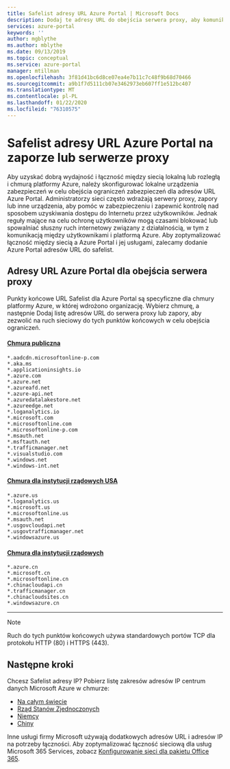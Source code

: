 ```yaml
---
title: Safelist adresy URL Azure Portal | Microsoft Docs
description: Dodaj te adresy URL do obejścia serwera proxy, aby komunikować się z Azure Portalą i jej usługami
services: azure-portal
keywords: ''
author: mgblythe
ms.author: mblythe
ms.date: 09/13/2019
ms.topic: conceptual
ms.service: azure-portal
manager: mtillman
ms.openlocfilehash: 3f81d41bc6d8ce07ea4e7b11c7c48f9b68d70466
ms.sourcegitcommit: a9b1f7d5111cb07e3462973eb607ff1e512bc407
ms.translationtype: MT
ms.contentlocale: pl-PL
ms.lasthandoff: 01/22/2020
ms.locfileid: "76310575"
---
```

# <a name="safelist-the-azure-portal-urls-on-your-firewall-or-proxy-server"></a>Safelist adresy URL Azure Portal na zaporze lub serwerze proxy

Aby uzyskać dobrą wydajność i łączność między siecią lokalną lub rozległą i chmurą platformy Azure, należy skonfigurować lokalne urządzenia zabezpieczeń w celu obejścia ograniczeń zabezpieczeń dla adresów URL Azure Portal. Administratorzy sieci często wdrażają serwery proxy, zapory lub inne urządzenia, aby pomóc w zabezpieczeniu i zapewnić kontrolę nad sposobem uzyskiwania dostępu do Internetu przez użytkowników. Jednak reguły mające na celu ochronę użytkowników mogą czasami blokować lub spowalniać słuszny ruch internetowy związany z działalnością, w tym z komunikacją między użytkownikami i platformą Azure. Aby zoptymalizować łączność między siecią a Azure Portal i jej usługami, zalecamy dodanie Azure Portal adresów URL do safelist.

## <a name="azure-portal-urls-for-proxy-bypass"></a>Adresy URL Azure Portal dla obejścia serwera proxy

Punkty końcowe URL Safelist dla Azure Portal są specyficzne dla chmury platformy Azure, w której wdrożono organizację. Wybierz chmurę, a następnie Dodaj listę adresów URL do serwera proxy lub zapory, aby zezwolić na ruch sieciowy do tych punktów końcowych w celu obejścia ograniczeń.

#### <a name="public-cloudtabpublic-cloud"></a>[Chmura publiczna](#tab/public-cloud)
```
*.aadcdn.microsoftonline-p.com
*.aka.ms
*.applicationinsights.io
*.azure.com
*.azure.net
*.azureafd.net
*.azure-api.net
*.azuredatalakestore.net
*.azureedge.net
*.loganalytics.io
*.microsoft.com
*.microsoftonline.com
*.microsoftonline-p.com
*.msauth.net
*.msftauth.net
*.trafficmanager.net
*.visualstudio.com
*.windows.net
*.windows-int.net
```

#### <a name="us-government-cloudtabus-government-cloud"></a>[Chmura dla instytucji rządowych USA](#tab/us-government-cloud)
```
*.azure.us
*.loganalytics.us
*.microsoft.us
*.microsoftonline.us
*.msauth.net
*.usgovcloudapi.net
*.usgovtrafficmanager.net
*.windowsazure.us
```

#### <a name="china-government-cloudtabchina-government-cloud"></a>[Chmura dla instytucji rządowych](#tab/china-government-cloud)
```
*.azure.cn
*.microsoft.cn
*.microsoftonline.cn
*.chinacloudapi.cn
*.trafficmanager.cn
*.chinacloudsites.cn
*.windowsazure.cn
```
---

> [!NOTE]
> Ruch do tych punktów końcowych używa standardowych portów TCP dla protokołu HTTP (80) i HTTPS (443).
>
>
## <a name="next-steps"></a>Następne kroki

Chcesz Safelist adresy IP? Pobierz listę zakresów adresów IP centrum danych Microsoft Azure w chmurze:

* [Na całym świecie](https://www.microsoft.com/download/details.aspx?id=56519)
* [Rząd Stanów Zjednoczonych](https://www.microsoft.com/download/details.aspx?id=57063)
* [Niemcy](https://www.microsoft.com/download/details.aspx?id=57064)
* [Chiny](https://www.microsoft.com/download/details.aspx?id=57062)

Inne usługi firmy Microsoft używają dodatkowych adresów URL i adresów IP na potrzeby łączności. Aby zoptymalizować łączność sieciową dla usług Microsoft 365 Services, zobacz [Konfigurowanie sieci dla pakietu Office 365](/office365/enterprise/set-up-network-for-office-365).
